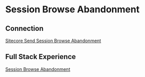 # Session Browse Abandonment

## Connection

[Sitecore Send Session Browse Abandonment](../connections/Sitecore-Send-Session-Browse-Abandonment/README.md)

## Full Stack Experience

[Session Browse Abandonment](../experiences/fullStack/Session-Browse-Abandonment/README.md)
